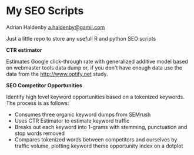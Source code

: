My SEO Scripts
========================================
Adrian Haldenby a.haldenby@gamil.com

Just a little repo to store any usefull R and python SEO scripts

**CTR estimator**

Estimates Google click-through rate with generalized additive model based on webmaster tools data dump or, if you don't have enough data use the data from the  http://www.optify.net study.

**SEO Competitor Opportunities**

Identify high level keyword opportunities based on a tokenized keywords. The process is as follows: 
* Consumes three organic keyword dumps from SEMrush
* Uses CTR Estimator to estimate keyword traffic  
* Breaks out each keyword into 1-grams with stemming, punctuation and stop words removed
* Compares tokenized words between competitors and ourselves by traffic volume, plotting keyword theme opportunity index on a dotplot

